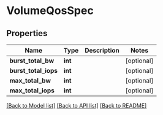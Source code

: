 # VolumeQosSpec

## Properties
Name | Type | Description | Notes
------------ | ------------- | ------------- | -------------
**burst_total_bw** | **int** |  | [optional] 
**burst_total_iops** | **int** |  | [optional] 
**max_total_bw** | **int** |  | [optional] 
**max_total_iops** | **int** |  | [optional] 

[[Back to Model list]](../README.md#documentation-for-models) [[Back to API list]](../README.md#documentation-for-api-endpoints) [[Back to README]](../README.md)


